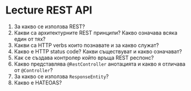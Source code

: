 # Lecture REST API

1. За какво се използва REST?
2. Какви са архитектурните REST принципи? Какво означава всяка един от тях?
3. Какви са HTTP verbs които познавате и за какво служат?
4. Какво е HTTP status code? Какви съществуват и какво означават?
5. Как се създава контролер който връща REST респонс?
6. Какво представлява `@RestController` анотацията и какво я отличава от `@Controller`?
7. За какво се използва `ResponseEntity`?
8. Какво е HATEOAS?